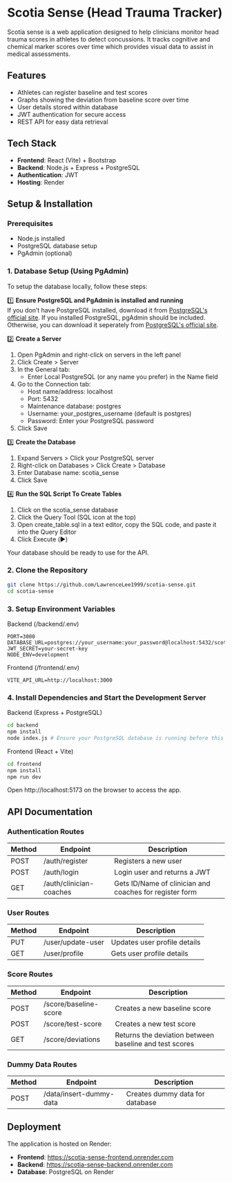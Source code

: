 # Scotia Sense (Head Trauma Tracker)

Scotia sense is a web application designed to help clinicians monitor head trauma scores in athletes to detect concussions. It tracks cognitive and chemical marker scores over time which provides visual data to assist in medical assessments.

## Features
- Athletes can register baseline and test scores
- Graphs showing the deviation from baseline score over time
- User details stored within database
- JWT authentication for secure access
- REST API for easy data retrieval

## Tech Stack
- **Frontend**: React (Vite) + Bootstrap
- **Backend**: Node.js + Express + PostgreSQL
- **Authentication**: JWT
- **Hosting**: Render

## Setup & Installation

### Prerequisites
- Node.js installed
- PostgreSQL database setup
- PgAdmin (optional)

### 1. Database Setup (Using PgAdmin)

To setup the database locally, follow these steps:

1️⃣ **Ensure PostgreSQL and PgAdmin is installed and running**  
   If you don’t have PostgreSQL installed, download it from [PostgreSQL's official site](https://www.postgresql.org/download/).
   If you installed PostgreSQL, pgAdmin should be included. Otherwise, you can download it seperately from [PostgreSQL's official site](https://www.pgadmin.org/download/).
   
2️⃣ **Create a Server**
1. Open PgAdmin and right-click on servers in the left panel
2. Click Create > Server
3. In the General tab:
      - Enter Local PostgreSQL (or any name you prefer) in the Name field
4. Go to the Connection tab:
	- Host name/address: localhost
	- Port: 5432
	- Maintenance database: postgres
	- Username: your_postgres_username (default is postgres)
	- Password: Enter your PostgreSQL password
5. Click Save

3️⃣ **Create the Database**
1. Expand Servers > Click your PostgreSQL server
2. Right-click on Databases > Click Create > Database
3. Enter Database name: scotia_sense
4. Click Save

4️⃣ **Run the SQL Script To Create Tables**
1. Click on the scotia_sense database
2. Click the Query Tool (SQL icon at the top)
3. Open create_table.sql in a text editor, copy the SQL code, and paste it into the Query Editor
4. Click Execute (▶️)

Your database should be ready to use for the API.

### 2. Clone the Repository

```sh
git clone https://github.com/LawrenceLee1999/scotia-sense.git
cd scotia-sense
```

### 3. Setup Environment Variables

Backend (/backend/.env)

```plaintext
PORT=3000
DATABASE_URL=postgres://your_username:your_password@localhost:5432/scotia_sense
JWT_SECRET=your-secret-key
NODE_ENV=development
```

Frontend (/frontend/.env)

```plaintext
VITE_API_URL=http://localhost:3000
```

### 4. Install Dependencies and Start the Development Server

Backend (Express + PostgreSQL)
```sh
cd backend
npm install
node index.js # Ensure your PostgreSQL database is running before this step.
```

Frontend (React + Vite)
```sh
cd frontend
npm install
npm run dev
```

Open http://localhost:5173 on the browser to access the app.

## API Documentation

### Authentication Routes

| Method | Endpoint                | Description                                            |
|--------|-------------------------|--------------------------------------------------------|
| POST   | /auth/register          | Registers a new user                                   |
| POST   | /auth/login             | Login user and returns a JWT                           |
| GET    | /auth/clinician-coaches | Gets ID/Name of clinician and coaches for register form|

### User Routes

| Method | Endpoint            | Description                  |
|--------|---------------------|------------------------------|
| PUT    | /user/update-user   | Updates user profile details |
| GET    | /user/profile       | Gets user profile details    |

### Score Routes

| Method | Endpoint                | Description                                            |
|--------|-------------------------|--------------------------------------------------------|
| POST   | /score/baseline-score   | Creates a new baseline score                           |
| POST   | /score/test-score       | Creates a new test score                               |
| GET    | /score/deviations       | Returns the deviation between baseline and test scores |

### Dummy Data Routes

| Method | Endpoint                | Description                                            |
|--------|-------------------------|--------------------------------------------------------|
| POST   | /data/insert-dummy-data | Creates dummy data for database                        |



## Deployment

The application is hosted on Render:

- **Frontend**: https://scotia-sense-frontend.onrender.com
- **Backend**: https://scotia-sense-backend.onrender.com
- **Database**: PostgreSQL on Render
